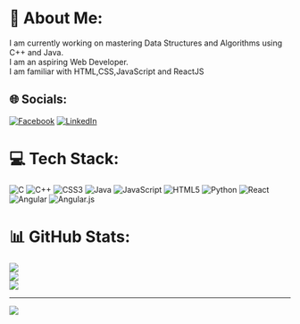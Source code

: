# 💫 About Me:
I am currently working on mastering Data Structures and Algorithms using C++ and Java.<br>I am an aspiring Web Developer.<br>I am familiar with HTML,CSS,JavaScript and ReactJS


## 🌐 Socials:
[![Facebook](https://img.shields.io/badge/Facebook-%231877F2.svg?logo=Facebook&logoColor=white)](https://facebook.com/https://www.facebook.com/profile.php?id=100004466311908) [![LinkedIn](https://img.shields.io/badge/LinkedIn-%230077B5.svg?logo=linkedin&logoColor=white)]([https://www.linkedin.com/in/rohit-tiwary-a65604206/])

# 💻 Tech Stack:
![C](https://img.shields.io/badge/c-%2300599C.svg?style=for-the-badge&logo=c&logoColor=white) ![C++](https://img.shields.io/badge/c++-%2300599C.svg?style=for-the-badge&logo=c%2B%2B&logoColor=white) ![CSS3](https://img.shields.io/badge/css3-%231572B6.svg?style=for-the-badge&logo=css3&logoColor=white) ![Java](https://img.shields.io/badge/java-%23ED8B00.svg?style=for-the-badge&logo=java&logoColor=white) ![JavaScript](https://img.shields.io/badge/javascript-%23323330.svg?style=for-the-badge&logo=javascript&logoColor=%23F7DF1E) ![HTML5](https://img.shields.io/badge/html5-%23E34F26.svg?style=for-the-badge&logo=html5&logoColor=white) ![Python](https://img.shields.io/badge/python-3670A0?style=for-the-badge&logo=python&logoColor=ffdd54) ![React](https://img.shields.io/badge/react-%2320232a.svg?style=for-the-badge&logo=react&logoColor=%2361DAFB) ![Angular](https://img.shields.io/badge/angular-%23DD0031.svg?style=for-the-badge&logo=angular&logoColor=white) ![Angular.js](https://img.shields.io/badge/angular.js-%23E23237.svg?style=for-the-badge&logo=angularjs&logoColor=white)
# 📊 GitHub Stats:
![](https://github-readme-stats.vercel.app/api?username=tiwaryRohit&theme=dark&hide_border=false&include_all_commits=false&count_private=false)<br/>
![](https://github-readme-streak-stats.herokuapp.com/?user=tiwaryRohit&theme=dark&hide_border=false)<br/>
![](https://github-readme-stats.vercel.app/api/top-langs/?username=tiwaryRohit&theme=dark&hide_border=false&include_all_commits=false&count_private=false&layout=compact)

---
[![](https://visitcount.itsvg.in/api?id=tiwaryRohit&icon=0&color=0)](https://visitcount.itsvg.in)

<!-- Proudly created with GPRM ( https://gprm.itsvg.in ) -->
